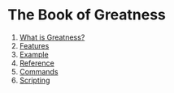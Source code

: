 The Book of Greatness
=====================

1. [What is Greatness?](about/index.md)
 1. [Features](about/features.md)
2. [Example](examples/index.md)
3. [Reference](reference/index.md)
 1. [Commands](reference/commands.md)
 2. [Scripting](reference/scripting.md)
